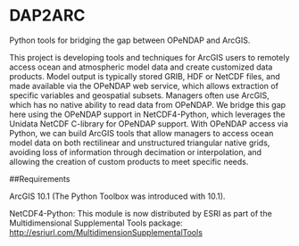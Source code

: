 DAP2ARC
=======

Python tools for bridging the gap between OPeNDAP and ArcGIS. 

This project is developing tools and techniques for ArcGIS users to remotely access ocean and atmospheric model data and create customized data products.  Model output is typically stored GRIB, HDF or NetCDF files, and made available via the OPeNDAP web service, which allows extraction of specific variables and geospatial subsets.   Managers often use ArcGIS, which has no native ability to read data from OPeNDAP.   We bridge this gap here using the OPeNDAP support in NetCDF4-Python, which leverages the Unidata NetCDF C-library for OPeNDAP support. With OPeNDAP access via Python, we can build ArcGIS tools that allow managers to access ocean model data on both rectilinear and unstructured triangular native grids, avoiding loss of information through decimation or interpolation, and allowing the creation of custom products to meet specific needs. 

##Requirements

ArcGIS 10.1 (The Python Toolbox was introduced with 10.1).  

NetCDF4-Python:  This module is now distributed by ESRI as part of the Multidimensional Supplemental Tools package:
http://esriurl.com/MultidimensionSupplementalTools

